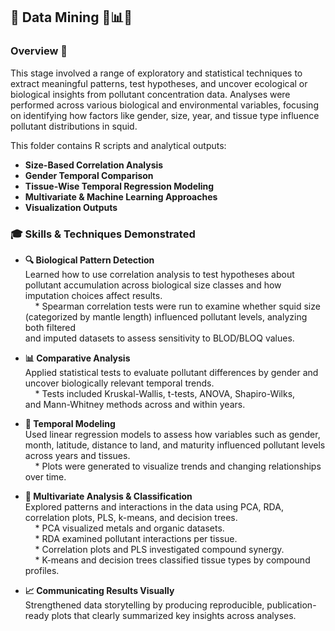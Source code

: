 ## 🧠 Data Mining 🧬📊🧪

### Overview 🎯  
This stage involved a range of exploratory and statistical techniques to extract meaningful patterns, test hypotheses, and uncover ecological or biological insights from pollutant concentration data. Analyses were performed across various biological and environmental variables, focusing on identifying how factors like gender, size, year, and tissue type influence pollutant distributions in squid.

  
This folder contains R scripts and analytical outputs: 
- **Size-Based Correlation Analysis**  
- **Gender Temporal Comparison**  
- **Tissue-Wise Temporal Regression Modeling**  
- **Multivariate & Machine Learning Approaches**  
- **Visualization Outputs**

### 🎓 Skills & Techniques Demonstrated  

- **🔍 Biological Pattern Detection**  
  Learned how to use correlation analysis to test hypotheses about pollutant accumulation across biological size classes and how imputation choices affect results.  
  &nbsp;&nbsp;&nbsp;&nbsp;* Spearman correlation tests were run to examine whether squid size <br>     (categorized by mantle length) influenced pollutant levels, analyzing both filtered <br>     and imputed datasets to assess sensitivity to BLOD/BLOQ values.

- **📊 Comparative Analysis**  
  Applied statistical tests to evaluate pollutant differences by gender and uncover biologically relevant temporal trends.  
  &nbsp;&nbsp;&nbsp;&nbsp;* Tests included Kruskal-Wallis, t-tests, ANOVA, Shapiro-Wilks, <br>    and Mann-Whitney methods across and within years.

- **📅 Temporal Modeling**  
  Used linear regression models to assess how variables such as gender, month, latitude, distance to land, and maturity influenced pollutant levels across years and tissues.  
  &nbsp;&nbsp;&nbsp;&nbsp;* Plots were generated to visualize trends and changing relationships over time.

- **🧮 Multivariate Analysis & Classification**  
  Explored patterns and interactions in the data using PCA, RDA, correlation plots, PLS, k-means, and decision trees.  
  &nbsp;&nbsp;&nbsp;&nbsp;* PCA visualized metals and organic datasets.  
  &nbsp;&nbsp;&nbsp;&nbsp;* RDA examined pollutant interactions per tissue.  
  &nbsp;&nbsp;&nbsp;&nbsp;* Correlation plots and PLS investigated compound synergy.  
  &nbsp;&nbsp;&nbsp;&nbsp;* K-means and decision trees classified tissue types by compound profiles.

- **📈 Communicating Results Visually**  
  Strengthened data storytelling by producing reproducible, publication-ready plots that clearly summarized key insights across analyses.
